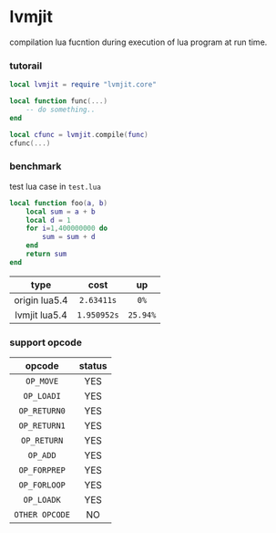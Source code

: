 # lvmjit

compilation lua fucntion during execution of lua program at run time.

### tutorail
~~~.lua
local lvmjit = require "lvmjit.core"

local function func(...)
    -- do something..
end

local cfunc = lvmjit.compile(func)
cfunc(...)
~~~

### benchmark
test lua case in `test.lua`

~~~.lua
local function foo(a, b)
    local sum = a + b
    local d = 1
    for i=1,400000000 do
        sum = sum + d
    end
    return sum
end
~~~

| type | cost | up |
|:----:|:-----:|:---:|
| origin lua5.4 | `2.63411s` | `0%` |
| lvmjit lua5.4 | `1.950952s` | `25.94%` |

### support opcode

| opcode | status |
|:------:|:-------:|
| `OP_MOVE` | YES |
| `OP_LOADI` | YES |
| `OP_RETURN0` | YES |
| `OP_RETURN1` | YES |
| `OP_RETURN` | YES |
| `OP_ADD` | YES |
| `OP_FORPREP` | YES |
| `OP_FORLOOP` | YES |
| `OP_LOADK` | YES |
| `OTHER OPCODE` | NO |